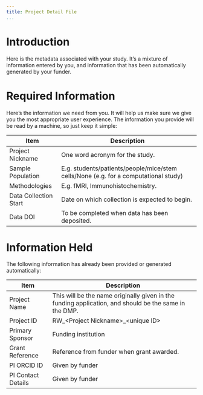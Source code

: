 ```yaml
---
title: Project Detail File
...
```


# Introduction

Here is the metadata associated with your study. It’s a mixture of information entered by you, and information that has been automatically generated by your funder.

# Required Information

Here’s the information we need from you. It will help us make sure we give you the most appropriate user experience. The information you provide will be read by a machine, so just keep it simple:

| Item                  | Description                                                                         |
|-----------------------|-------------------------------------------------------------------------------------|
| Project Nickname      | One word acronym for the study.                                                     |
| Sample Population     | E.g. students/patients/people/mice/stem cells/None (e.g. for a computational study) |
| Methodologies         | E.g. fMRI, Immunohistochemistry.                                                    |
| Data Collection Start | Date on which collection is expected to begin.                                      |
| Data DOI              | To be completed when data has been deposited.                                       |

# Information Held

The following information has already been provided or generated automatically:

| Item               | Description                                                                                           |
|--------------------|-------------------------------------------------------------------------------------------------------|
| Project Name       | This will be the name originally given in the funding application, and should be the same in the DMP. |
| Project ID         | RW\_\<Project Nickname\>\_\<unique ID\>                                                               |
| Primary Sponsor    | Funding institution                                                                                   |
| Grant Reference    | Reference from funder when grant awarded.                                                             |
| PI ORCID ID        | Given by funder                                                                                       |
| PI Contact Details | Given by funder                                                                                       |
